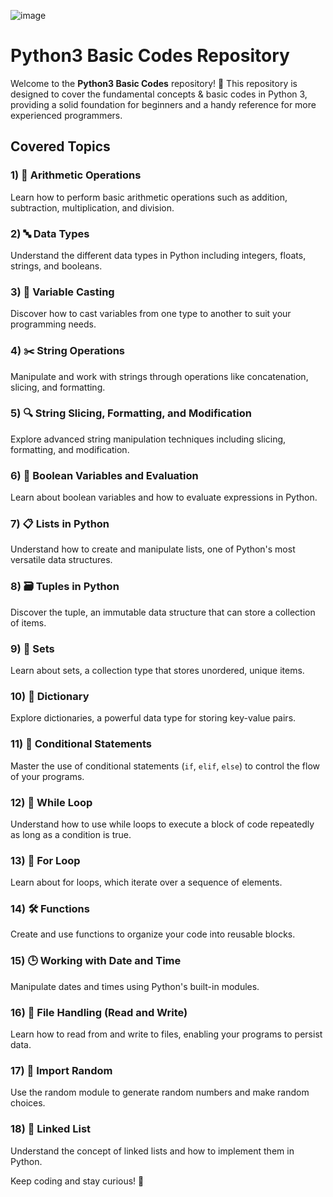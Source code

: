 ![image](https://github.com/user-attachments/assets/92e217e1-791b-44ac-88f0-8958dc0315ca)

# Python3 Basic Codes Repository

Welcome to the **Python3 Basic Codes** repository! 🚀 This repository is designed to cover the fundamental concepts & basic codes in Python 3, providing a solid foundation for beginners and a handy reference for more experienced programmers.

## Covered Topics

### 1) 🧮 Arithmetic Operations
Learn how to perform basic arithmetic operations such as addition, subtraction, multiplication, and division.

### 2) 🔤 Data Types
Understand the different data types in Python including integers, floats, strings, and booleans.

### 3) 📝 Variable Casting
Discover how to cast variables from one type to another to suit your programming needs.

### 4) ✂️ String Operations
Manipulate and work with strings through operations like concatenation, slicing, and formatting.

### 5) 🔍 String Slicing, Formatting, and Modification
Explore advanced string manipulation techniques including slicing, formatting, and modification.

### 6) 🔄 Boolean Variables and Evaluation
Learn about boolean variables and how to evaluate expressions in Python.

### 7) 📋 Lists in Python
Understand how to create and manipulate lists, one of Python's most versatile data structures.

### 8) 🗃️ Tuples in Python
Discover the tuple, an immutable data structure that can store a collection of items.

### 9) 🧩 Sets
Learn about sets, a collection type that stores unordered, unique items.

### 10) 📖 Dictionary
Explore dictionaries, a powerful data type for storing key-value pairs.

### 11) 🔄 Conditional Statements
Master the use of conditional statements (`if`, `elif`, `else`) to control the flow of your programs.

### 12) 🔁 While Loop
Understand how to use while loops to execute a block of code repeatedly as long as a condition is true.

### 13) 🔂 For Loop
Learn about for loops, which iterate over a sequence of elements.

### 14) 🛠️ Functions
Create and use functions to organize your code into reusable blocks.

### 15) 🕒 Working with Date and Time
Manipulate dates and times using Python's built-in modules.

### 16) 📂 File Handling (Read and Write)
Learn how to read from and write to files, enabling your programs to persist data.

### 17) 🎲 Import Random
Use the random module to generate random numbers and make random choices.

### 18) 🔗 Linked List
Understand the concept of linked lists and how to implement them in Python.

Keep coding and stay curious! 🎉
